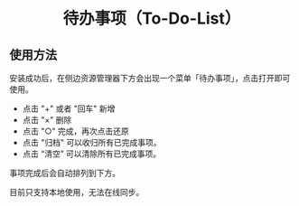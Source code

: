 <div align="center">

# 待办事项（To-Do-List）

</div>

## 使用方法

安装成功后，在侧边资源管理器下方会出现一个菜单「待办事项」，点击打开即可使用。

- 点击 "+" 或者 "回车" 新增
- 点击 "×" 删除
- 点击 "○" 完成，再次点击还原
- 点击 "归档" 可以收归所有已完成事项。
- 点击 “清空” 可以清除所有已完成事项。

事项完成后会自动排列到下方。

目前只支持本地使用，无法在线同步。
